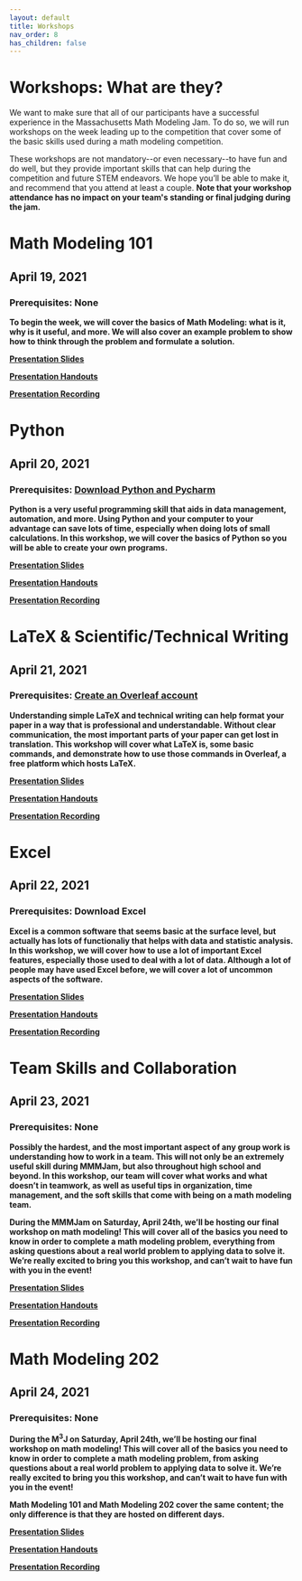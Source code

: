 ```yaml
---
layout: default
title: Workshops
nav_order: 8
has_children: false
---
```


# Workshops: What are they? 

We want to make sure that all of our participants have a successful experience in the Massachusetts Math Modeling Jam. To do so, we will run workshops on the week leading up to the competition that cover some of the basic skills used during a math modeling competition. 

These workshops are not mandatory--or even necessary--to have fun and do well, but they provide important skills that can help during the competition and future STEM endeavors. We hope you’ll be able to make it, and recommend that you attend at least a couple. <b>Note that your workshop attendance has no impact on your team's standing or final judging during the jam.<b>

# Math Modeling 101
## April 19, 2021
### Prerequisites: None 

To begin the week, we will cover the basics of Math Modeling: what is it, why is it useful, and more. We will also cover an example problem to show how to think through the problem and formulate a solution. 

[Presentation Slides](https://www.youtube.com/channel/UC3ge6-bfAyjfRiXGL7no1vw)

[Presentation Handouts](https://www.youtube.com/channel/UC3ge6-bfAyjfRiXGL7no1vw)

[Presentation Recording](https://www.youtube.com/channel/UC3ge6-bfAyjfRiXGL7no1vw)



# Python
## April 20, 2021
### Prerequisites: [Download Python and Pycharm](https://mmmjam.github.io/installation/) 

Python is a very useful programming skill that aids in data management, automation, and more. Using Python and your computer to your advantage can save lots of time, especially when doing lots of small calculations. In this workshop, we will cover the basics of Python so you will be able to create your own programs.

[Presentation Slides](https://www.youtube.com/channel/UC3ge6-bfAyjfRiXGL7no1vw)

[Presentation Handouts](https://www.youtube.com/channel/UC3ge6-bfAyjfRiXGL7no1vw)

[Presentation Recording](https://www.youtube.com/channel/UC3ge6-bfAyjfRiXGL7no1vw)



# LaTeX & Scientific/Technical Writing
## April 21, 2021
### Prerequisites: [Create an Overleaf account](https://mmmjam.github.io/installation/) 

Understanding simple LaTeX and technical writing can help format your paper in a way that is professional and understandable. Without clear communication, the most important parts of your paper can get lost in translation. This workshop will cover what LaTeX is, some basic commands, and demonstrate how to use those commands in Overleaf, a free platform which hosts LaTeX.  

[Presentation Slides](https://www.youtube.com/channel/UC3ge6-bfAyjfRiXGL7no1vw)

[Presentation Handouts](https://www.youtube.com/channel/UC3ge6-bfAyjfRiXGL7no1vw)

[Presentation Recording](https://www.youtube.com/channel/UC3ge6-bfAyjfRiXGL7no1vw)


# Excel
## April 22, 2021
### Prerequisites: Download Excel

Excel is a common software that seems basic at the surface level, but actually has lots of functionaliy that helps with data and statistic analysis. In this workshop, we will cover how to use a lot of important Excel features, especially those used to deal with a lot of data. Although a lot of people may have used Excel before, we will cover a lot of uncommon aspects of the software. 

[Presentation Slides](https://www.youtube.com/channel/UC3ge6-bfAyjfRiXGL7no1vw)

[Presentation Handouts](https://www.youtube.com/channel/UC3ge6-bfAyjfRiXGL7no1vw)

[Presentation Recording](https://www.youtube.com/channel/UC3ge6-bfAyjfRiXGL7no1vw)



# Team Skills and Collaboration 
## April 23, 2021 
### Prerequisites: None 

 Possibly the hardest, and the most important aspect of any group work is understanding how to work in a team. This will not only be an extremely useful skill during MMMJam, but also throughout high school and beyond. In this workshop, our team will cover what works and what doesn’t in teamwork, as well as useful tips in organization, time management, and the soft skills that come with being on a math modeling team.

 During the MMMJam on Saturday, April 24th, we’ll be hosting our final workshop on math modeling! This will cover all of the basics you need to know in order to complete a math modeling problem, everything from asking questions about a real world problem to applying data to solve it. We’re really excited to bring you this workshop, and can’t wait to have fun with you in the event!

 [Presentation Slides](https://www.youtube.com/channel/UC3ge6-bfAyjfRiXGL7no1vw)

 [Presentation Handouts](https://www.youtube.com/channel/UC3ge6-bfAyjfRiXGL7no1vw)

 [Presentation Recording](https://www.youtube.com/channel/UC3ge6-bfAyjfRiXGL7no1vw)



# Math Modeling 202
## April 24, 2021
### Prerequisites: None 

 During the M<sup>3</sup>J on Saturday, April 24th, we’ll be hosting our final workshop on math modeling! This will cover all of the basics you need to know in order to complete a math modeling problem, from asking questions about a real world problem to applying data to solve it. We’re really excited to bring you this workshop, and can’t wait to have fun with you in the event!

<b> Math Modeling 101 and Math Modeling 202 cover the same content; the only difference is that they are hosted on different days. </b>

[Presentation Slides](https://www.youtube.com/channel/UC3ge6-bfAyjfRiXGL7no1vw)

[Presentation Handouts](https://www.youtube.com/channel/UC3ge6-bfAyjfRiXGL7no1vw)

[Presentation Recording](https://www.youtube.com/channel/UC3ge6-bfAyjfRiXGL7no1vw)
